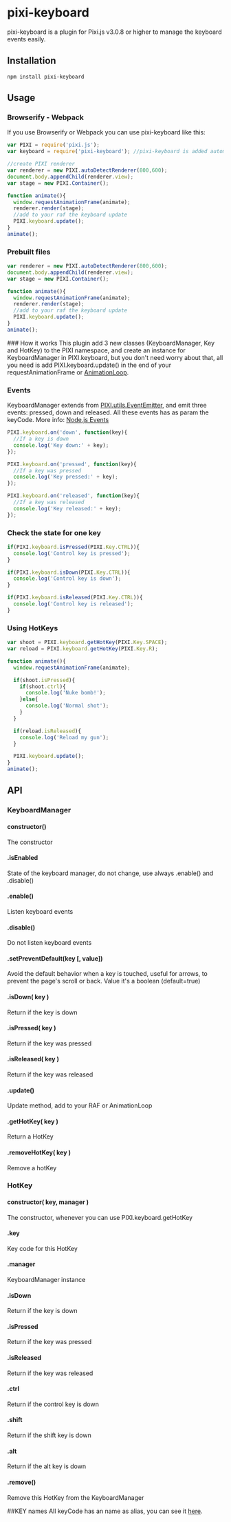 pixi-keyboard
======================

pixi-keyboard is a plugin for Pixi.js v3.0.8 or higher to manage the keyboard events easily.

## Installation
```
npm install pixi-keyboard
```

## Usage
### Browserify - Webpack
If you use Browserify or Webpack you can use pixi-keyboard like this:

```js
var PIXI = require('pixi.js');
var keyboard = require('pixi-keyboard'); //pixi-keyboard is added automatically to the PIXI namespace

//create PIXI renderer
var renderer = new PIXI.autoDetectRenderer(800,600);
document.body.appendChild(renderer.view);
var stage = new PIXI.Container();

function animate(){
  window.requestAnimationFrame(animate);
  renderer.render(stage);
  //add to your raf the keyboard update
  PIXI.keyboard.update();
}
animate();
```

### Prebuilt files

```js
var renderer = new PIXI.autoDetectRenderer(800,600);
document.body.appendChild(renderer.view);
var stage = new PIXI.Container();

function animate(){
  window.requestAnimationFrame(animate);
  renderer.render(stage);
  //add to your raf the keyboard update
  PIXI.keyboard.update();
}
animate();
```

### How it works
This plugin add 3 new classes (KeyboardManager, Key and HotKey) to the PIXI namespace, and create an instance for KeyboardManager in PIXI.keyboard, but you don't need worry about that, all you need is add PIXI.keyboard.update() in the end of your requestAnimationFrame or [AnimationLoop](https://github.com/Nazariglez/pixi-animationloop/).

### Events
KeyboardManager extends from [PIXI.utils.EventEmitter](https://github.com/primus/eventemitter3), and emit three events: pressed, down and released. All these events has as param the keyCode. More info: [Node.js Events](https://nodejs.org/api/events.html#events_emitter_emit_event_arg1_arg2)
```js
PIXI.keyboard.on('down', function(key){
  //If a key is down
  console.log('Key down:' + key);
});

PIXI.keyboard.on('pressed', function(key){
  //If a key was pressed
  console.log('Key pressed:' + key);
});

PIXI.keyboard.on('released', function(key){
  //If a key was released
  console.log('Key released:' + key);
});
```

### Check the state for one key
```js
if(PIXI.keyboard.isPressed(PIXI.Key.CTRL)){
  console.log('Control key is pressed');
}

if(PIXI.keyboard.isDown(PIXI.Key.CTRL)){
  console.log('Control key is down');
}

if(PIXI.keyboard.isReleased(PIXI.Key.CTRL)){
  console.log('Control key is released');
}
```

### Using HotKeys
```js
var shoot = PIXI.keyboard.getHotKey(PIXI.Key.SPACE);
var reload = PIXI.keyboard.getHotKey(PIXI.Key.R);

function animate(){
  window.requestAnimationFrame(animate);

  if(shoot.isPressed){
    if(shoot.ctrl){
      console.log('Nuke bomb!');
    }else{
      console.log('Normal shot');
    }
  }

  if(reload.isReleased){
    console.log('Reload my gun');
  }

  PIXI.keyboard.update();
}
animate();
```
## API
### KeyboardManager
#### constructor()
The constructor
#### .isEnabled
State of the keyboard manager, do not change, use always .enable() and .disable()
#### .enable()
Listen keyboard events
#### .disable()
Do not listen keyboard events
#### .setPreventDefault(key [, value])
Avoid the default behavior when a key is touched, useful for arrows, to prevent the page's scroll or back. Value it's a boolean (default=true)
#### .isDown( key )
Return if the key is down
#### .isPressed( key )
Return if the key was pressed
#### .isReleased( key )
Return if the key was released
#### .update()
Update method, add to your RAF or AnimationLoop
#### .getHotKey( key )
Return a HotKey
#### .removeHotKey( key )
Remove a hotKey

### HotKey
#### constructor( key, manager )
The constructor, whenever you can use PIXI.keyboard.getHotKey
#### .key
Key code for this HotKey
#### .manager
KeyboardManager instance
#### .isDown
Return if the key is down
#### .isPressed
Return if the key was pressed
#### .isReleased
Return if the key was released
#### .ctrl
Return if the control key is down
#### .shift
Return if the shift key is down
#### .alt
Return if the alt key is down
#### .remove()
Remove this HotKey from the KeyboardManager

##KEY names
All keyCode has an name as alias, you can see it [here](https://github.com/Nazariglez/pixi-keyboard/blob/master/src/Key.js).
